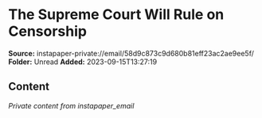 # The Supreme Court Will Rule on Censorship

**Source:** instapaper-private://email/58d9c873c9d680b81eff23ac2ae9ee5f/
**Folder:** Unread
**Added:** 2023-09-15T13:27:19




## Content
*Private content from instapaper_email*
